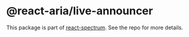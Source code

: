 # @react-aria/live-announcer

This package is part of [react-spectrum](https://github.com/adobe/react-spectrum). See the repo for more details.
